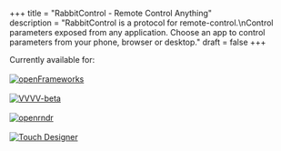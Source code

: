 +++
title = "RabbitControl - Remote Control Anything"  
description = "RabbitControl is a protocol for remote-control.\nControl parameters exposed from any application. Choose an app to control parameters from your phone, browser or desktop."
draft = false
+++

Currently available for:\
\
[![openFrameworks](/logos/of.png)](/platforms/ofxrabbitcontrol/)\
\
[![VVVV-beta](/logos/vvvv.png)](/platforms/vvvv/)\
\
[![openrndr](/logos/openrndr.png)](/platforms/openrndr/)\
\
[![Touch Designer](/logos/touchdesigner.png)](/platforms/touchdesigner/)
<!-- ![Fugio](/logos/fugio.png) -->
